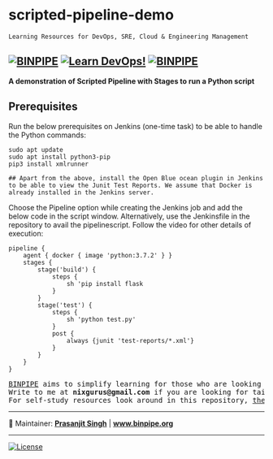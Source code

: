 # scripted-pipeline-demo

`Learning Resources for DevOps, SRE, Cloud & Engineering Management`

[![BINPIPE](https://img.shields.io/badge/BINPIPE-YouTube-red)](https://www.youtube.com/channel/UCPTgt4Wo0MAnuzNEEZlk90A)
[![Learn DevOps!](https://img.shields.io/badge/BINPIPE-Learn--DevOps-orange)](https://github.com/BINPIPE/resources/blob/master/devops-lesson-plans.md)
[![BINPIPE](https://img.shields.io/badge/Live--Classroom-blue)](https://forms.gle/tDJxDyj2nJyfsgsk7)
---


**A demonstration of Scripted Pipeline with Stages to run a Python script**


## Prerequisites
Run the below prerequisites on Jenkins (one-time task) to be able to handle the Python commands:

```
sudo apt update
sudo apt install python3-pip
pip3 install xmlrunner

## Apart from the above, install the Open Blue ocean plugin in Jenkins to be able to view the Junit Test Reports. We assume that Docker is already installed in the Jenkins server.
```

Choose the Pipeline option while creating the Jenkins job and add the below code in the script window. Alternatively, use the Jenkinsfile in the repository to avail the pipelinescript. Follow the video for other details of execution:

```
pipeline {
    agent { docker { image 'python:3.7.2' } }
    stages {
        stage('build') {
            steps {
                sh 'pip install flask
            }
        }
        stage('test') {
            steps {
                sh 'python test.py'
            }
            post {
                always {junit 'test-reports/*.xml'}
            }
        }
    }
}
```

<pre>
<a href="https://www.binpipe.org">BINPIPE</a> aims to simplify learning for those who are looking to make a foothold in the industry.
Write to me at <b>nixgurus@gmail.com</b> if you are looking for tailor-made training sessions.
For self-study resources look around in this repository, <a href="https://www.binpipe.org/">the Binpipe Blog</a> and <a href="https://www.youtube.com/channel/UCPTgt4Wo0MAnuzNEEZlk90A">Youtube Channel</a>.
</pre>

___
:ledger: Maintainer: **[Prasanjit Singh](https://www.linkedin.com/in/prasanjit-singh)** | **www.binpipe.org**
___

[![License](https://img.shields.io/badge/License-Apache%202.0-blue.svg)](https://opensource.org/licenses/Apache-2.0)
